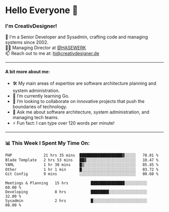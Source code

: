 # Hello Everyone 👋

### I'm CreativDesigner!

🔭 I'm a Senior Developer and Sysadmin, crafting code and managing systems since 2002.  
👨‍💼 Managing Director at [@HASEWERK](https://github.com/HASEWERK)  
📫 Reach out to me at: [hi@creativdesigner.de](mailto:hi@creativdesigner.de)  

---

#### A bit more about me:

- 🛠 My main areas of expertise are software architecture planning and system administration.
- 🌱 I’m currently learning Go.
- 👯 I’m looking to collaborate on innovative projects that push the boundaries of technology.
- 💬 Ask me about software architecture, system administration, and managing tech teams.
- ⚡ Fun fact: I can type over 120 words per minute!  

---

### 📊 **This Week I Spent My Time On:**

<!--START_SECTION:waka-->

```txt
PHP              21 hrs 35 mins  ███████████████████▓░░░░░   78.01 %
Blade Template   2 hrs 53 mins   ██▓░░░░░░░░░░░░░░░░░░░░░░   10.47 %
YAML             1 hr 30 mins    █▒░░░░░░░░░░░░░░░░░░░░░░░   05.45 %
Other            1 hr 1 min      █░░░░░░░░░░░░░░░░░░░░░░░░   03.72 %
Git Config       9 mins          ░░░░░░░░░░░░░░░░░░░░░░░░░   00.60 %
```

<!--END_SECTION:waka-->

```text
Meetings & Planning   15 hrs          ███████████████░░░░░░░░░░   60.00 % 
Developing            8 hrs           ████████░░░░░░░░░░░░░░░░░   32.00 % 
Sysadmin              2 hrs           █░░░░░░░░░░░░░░░░░░░░░░░░   08.00 %

